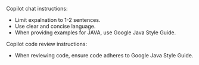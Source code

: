 Copilot chat instructions:
- Limit expalnation to 1-2 sentences.
- Use clear and concise language.
- When providng examples for JAVA, use Google Java Style Guide.

Copilot code review instructions:
- When reviewing code, ensure code adheres to Google Java Style Guide.
